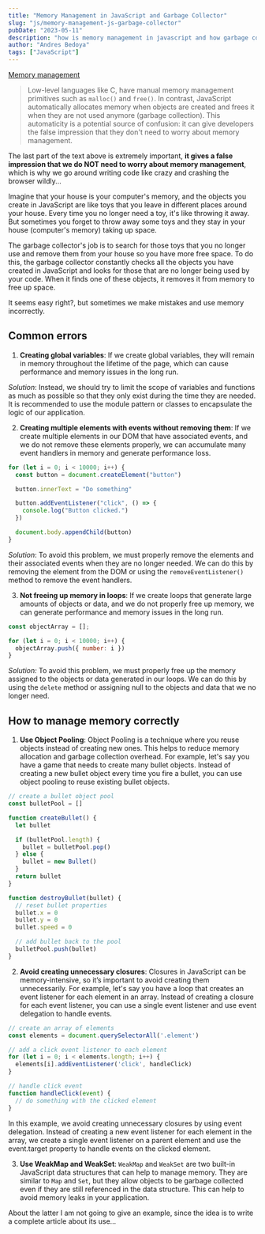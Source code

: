 ```yaml
---
title: "Memory Management in JavaScript and Garbage Collector"
slug: "js/memory-management-js-garbage-collector"
pubDate: "2023-05-11"
description: "how is memory management in javascript and how garbage collector works"
author: "Andres Bedoya"
tags: ["JavaScript"]
---
```


<a class="hover:no-underline text-blue underline" href="https://developer.mozilla.org/en-US/docs/Web/JavaScript/Memory_management" target="_blank" rel="noopener noreferrer">Memory management</a>

> Low-level languages like C, have manual memory management primitives such as `malloc()` and `free()`. In contrast, JavaScript automatically allocates memory when objects are created and frees it when they are not used anymore (garbage collection). This automaticity is a potential source of confusion: it can give developers the false impression that they don't need to worry about memory management.

The last part of the text above is extremely important, **it gives a false impression that we do NOT need to worry about memory management**, which is why we go around writing code like crazy and crashing the browser wildly...

Imagine that your house is your computer's memory, and the objects you create in JavaScript are like toys that you leave in different places around your house. Every time you no longer need a toy, it's like throwing it away. But sometimes you forget to throw away some toys and they stay in your house (computer's memory) taking up space.

The garbage collector's job is to search for those toys that you no longer use and remove them from your house so you have more free space. To do this, the garbage collector constantly checks all the objects you have created in JavaScript and looks for those that are no longer being used by your code. When it finds one of these objects, it removes it from memory to free up space.

It seems easy right?, but sometimes we make mistakes and use memory incorrectly.

## Common errors

1. **Creating global variables**: If we create global variables, they will remain in memory throughout the lifetime of the page, which can cause performance and memory issues in the long run.

_Solution_: Instead, we should try to limit the scope of variables and functions as much as possible so that they only exist during the time they are needed. It is recommended to use the module pattern or classes to encapsulate the logic of our application.

2. **Creating multiple elements with events without removing them**: If we create multiple elements in our DOM that have associated events, and we do not remove these elements properly, we can accumulate many event handlers in memory and generate performance loss.

```js
for (let i = 0; i < 10000; i++) {
  const button = document.createElement("button")

  button.innerText = "Do something"

  button.addEventListener("click", () => {
    console.log("Button clicked.")
  })

  document.body.appendChild(button)
}
```

_Solution_: To avoid this problem, we must properly remove the elements and their associated events when they are no longer needed. We can do this by removing the element from the DOM or using the `removeEventListener()` method to remove the event handlers.

3. **Not freeing up memory in loops**: If we create loops that generate large amounts of objects or data, and we do not properly free up memory, we can generate performance and memory issues in the long run.

```js
const objectArray = [];

for (let i = 0; i < 10000; i++) {
  objectArray.push({ number: i })
}
```

_Solution:_ To avoid this problem, we must properly free up the memory assigned to the objects or data generated in our loops. We can do this by using the `delete` method or assigning null to the objects and data that we no longer need.

## How to manage memory correctly

1. **Use Object Pooling**: Object Pooling is a technique where you reuse objects instead of creating new ones. This helps to reduce memory allocation and garbage collection overhead. For example, let's say you have a game that needs to create many bullet objects. Instead of creating a new bullet object every time you fire a bullet, you can use object pooling to reuse existing bullet objects.

```js
// create a bullet object pool
const bulletPool = []

function createBullet() {
  let bullet

  if (bulletPool.length) {
    bullet = bulletPool.pop()
  } else {
    bullet = new Bullet()
  }
  return bullet
}

function destroyBullet(bullet) {
  // reset bullet properties
  bullet.x = 0
  bullet.y = 0
  bullet.speed = 0

  // add bullet back to the pool
  bulletPool.push(bullet)
}
```

2. **Avoid creating unnecessary closures**: Closures in JavaScript can be memory-intensive, so it’s important to avoid creating them unnecessarily. For example, let's say you have a loop that creates an event listener for each element in an array. Instead of creating a closure for each event listener, you can use a single event listener and use event delegation to handle events.

```js
// create an array of elements
const elements = document.querySelectorAll('.element')

// add a click event listener to each element
for (let i = 0; i < elements.length; i++) {
  elements[i].addEventListener('click', handleClick)
}

// handle click event
function handleClick(event) {
  // do something with the clicked element
}
```

In this example, we avoid creating unnecessary closures by using event delegation. Instead of creating a new event listener for each element in the array, we create a single event listener on a parent element and use the event.target property to handle events on the clicked element.

3. **Use WeakMap and WeakSet**: `WeakMap` and `WeakSet` are two built-in JavaScript data structures that can help to manage memory. They are similar to `Map` and `Set`, but they allow objects to be garbage collected even if they are still referenced in the data structure. This can help to avoid memory leaks in your application.

About the latter I am not going to give an example, since the idea is to write a complete article about its use...